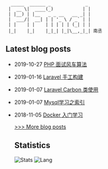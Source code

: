 ```
  _____  ______ _             _ 
 |  __ \|  ____(_)           | |
 | |__) | |__   _ _ __   __ _| |
 |  ___/|  __| | | '_ \ / _` | |
 | |    | |    | | | | | (_| | |
 |_|    |_|    |_|_| |_|\__,_|_| 南丞
```
## Latest blog posts
- 2019-10-27 [PHP 面试风车算法](http://friday-go.cc/PHP-%E9%9D%A2%E8%AF%95%E9%A3%8E%E8%BD%A6%E7%AE%97%E6%B3%95)
- 2019-01-16 [Laravel 手工构建](http://friday-go.cc/Laravel-%E6%89%8B%E5%B7%A5%E6%9E%84%E5%BB%BA)
- 2019-01-07 [Laravel Carbon 类使用](http://friday-go.cc/Laravel-Carbon-%E7%B1%BB%E4%BD%BF%E7%94%A8)
- 2019-01-07 [Mysql学习之索引](http://friday-go.cc/Mysql%E5%AD%A6%E4%B9%A0%E4%B9%8B%E7%B4%A2%E5%BC%95)
- 2018-11-05 [Docker 入门学习](http://friday-go.cc/Docker%E5%85%A5%E9%97%A8)

    [>>> More blog posts](https://friday-go.cc/)
    
    ## Statistics
    ![Stats](https://github-readme-stats.vercel.app/api?username=Neroxiezi&show_icons=true&theme=radical)
    ![Lang](https://github-readme-stats.vercel.app/api/top-langs/?username=Neroxiezi&hide=ipynb,html&layout=compact&show_icons=true&theme=radical)
    
